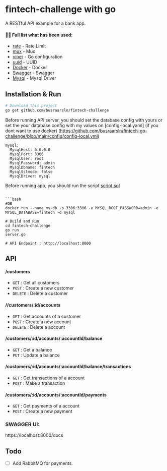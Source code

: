 # fintech-challenge with go 

A RESTful API example for a bank app. 

#### 👨‍💻 Full list what has been used:
* [rate](https://golang.org/x/time/rate) - Rate Limit
* [mux](https://github.com/gorilla/mux) - Mux
* [viper](https://github.com/spf13/viper) - Go configuration
* [uuid](https://github.com/google/uuid) - UUID
* [Docker](https://www.docker.com/) - Docker
* [Swagger](https://github.com/go-openapi/runtime/middleware) - Swagger
* [Mysql](https://github.com/go-sql-driver/mysql) - Mysql Driver



## Installation & Run
```bash
# Download this project
go get github.com/busraarsln/fintech-challenge
```

Before running API server, you should set the database config with yours or set the your database config with my values on [config-local.yaml] (if you dont want to use docker) (https://github.com/busraarsln/fintech-go-challenge/blob/main/config/config-local.yml)
```
mysql:
  MysqlHost: 0.0.0.0
  MysqlPort: 3306
  MysqlUser: root
  MysqlPassword: admin
  MysqlDbname: fintech
  MysqlSslmode: false
  MysqlDriver: mysql

```

Before running app, you should run the script [script.sql](https://github.com/busraarsln/fintech-go-challenge/blob/main/script.sql)
```

```bash
#DB
docker run --name my-db -p 3306:3306 -e MYSQL_ROOT_PASSWORD=admin -e MYSQL_DATABASE=fintech -d mysql

# Build and Run
cd fintech-challenge
go run
server.go

# API Endpoint : http://localhost:8000
```

## API

#### /customers
* `GET` : Get all customers
* `POST` : Create a new customer
* `DELETE` : Delete a customer

#### //customers/:id/accounts
* `GET` : Get accounts of a customer
* `POST` : Create a new account
* `DELETE` : Delete a account

#### /customers/:id/accounts/:accountId/balance
* `GET` : Get a balance
* `PUT` : Update a balance

#### /customers/:id/accounts/:accountId/balance/transactions
* `GET` : Get transactions of a account
* `POST` : Make a transaction

#### /customers/:id/accounts/:accountId/payments
* `GET` :  Get payments of a account
* `POST` : Create a new payment


### SWAGGER UI:

https://localhost:8000/docs


## Todo

- [ ] Add RabbitMQ for payments.
